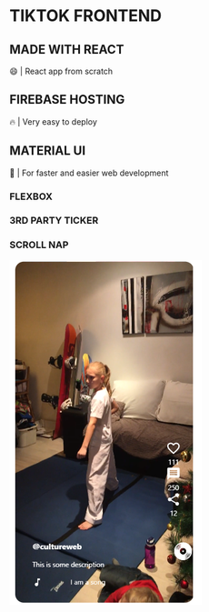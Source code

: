 # TIKTOK FRONTEND

## MADE WITH REACT

:smile: | React app from scratch

## FIREBASE HOSTING

:fire: | Very easy to deploy

## MATERIAL UI

:rocket: | For faster and easier web development

### FLEXBOX

### 3RD PARTY TICKER

### SCROLL NAP

[![screenshot](screenshot-tiktok.PNG)](https://tiktok-10871.web.app/)
